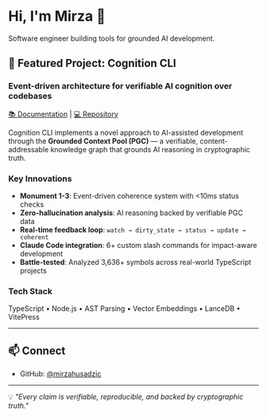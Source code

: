 # Hi, I'm Mirza 👋

Software engineer building tools for grounded AI development.

## 🗼 Featured Project: Cognition CLI

### Event-driven architecture for verifiable AI cognition over codebases

[📚 Documentation](https://mirzahusadzic.github.io/cogx/) | [💻 Repository](https://github.com/mirzahusadzic/cogx)

Cognition CLI implements a novel approach to AI-assisted development through the **Grounded Context Pool (PGC)** — a verifiable, content-addressable knowledge graph that grounds AI reasoning in cryptographic truth.

### Key Innovations

- **Monument 1-3**: Event-driven coherence system with <10ms status checks
- **Zero-hallucination analysis**: AI reasoning backed by verifiable PGC data
- **Real-time feedback loop**: `watch → dirty_state → status → update → coherent`
- **Claude Code integration**: 6+ custom slash commands for impact-aware development
- **Battle-tested**: Analyzed 3,636+ symbols across real-world TypeScript projects

### Tech Stack

TypeScript • Node.js • AST Parsing • Vector Embeddings • LanceDB • VitePress

---

## 📫 Connect

- GitHub: [@mirzahusadzic](https://github.com/mirzahusadzic)

---

💡 _"Every claim is verifiable, reproducible, and backed by cryptographic truth."_
